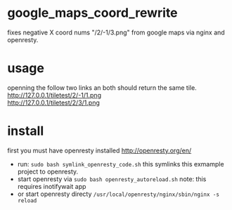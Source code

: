 # google_maps_coord_rewrite
fixes negative X coord nums "/2/-1/3.png" from google maps via nginx and openresty.

# usage
openning the follow two links an both should return the same tile.
http://127.0.0.1/tiletest/2/-1/1.png  
http://127.0.0.1/tiletest/2/3/1.png  

# install
first you must have openresty installed http://openresty.org/en/
 
* run: ```sudo bash symlink_openresty_code.sh``` this symlinks this exmample project to openresty.
* start openresty via ```sudo bash openresty_autoreload.sh``` note: this requires inotifywait app
* or start openresty directy ```/usr/local/openresty/nginx/sbin/nginx -s reload```

